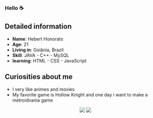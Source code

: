### Hello ☕

## Detailed information

* **Name**: Hebert Honorato
* **Age**: 21
* **Living in**: Goiânia, Brazil
* **Skill**: JAVA - C++ - MySQL 
* **learning**: HTML - CSS - JavaScript

## Curiosities about me

* I very like animes and movies 
* My favorite game is Hollow Knight and one day i want to make a metroidvania game 

<div>
<p align="center" 
  <a href = "heberthonorato0009@hotmail.com"><img src="https://img.shields.io/badge/-Gmail-%23333?style=for-the-badge&logo=gmail&logoColor=red" target="_blank"></a>
  <a href="https://https://www.linkedin.com/in/hebert-honorato-91ab72212/" target="_blank"><img src="https://img.shields.io/badge/-LinkedIn-%230077B5?style=for-the-badge&logo=linkedin&logoColor=white" target="_blank"></a> 
</div>
</p>
